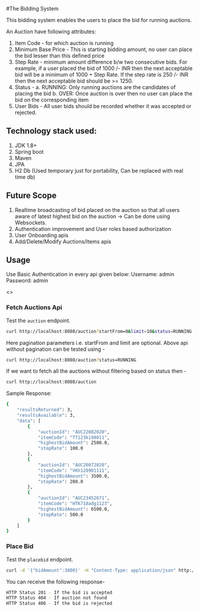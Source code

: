 #The Bidding System

This bidding system enables the users to place the bid for running auctions.

An Auction have following attributes:
1. Item Code - for which auction is running
2. Minimum Base Price - This is starting bidding amount, no user can place the bid lesser than this defined price
3. Step Rate - minimum amount difference b/w two consecutive bids. For example, if a user placed the bid of 1000 /- INR then the next acceptable bid will be a minimum of 1000 + Step Rate. If the step rate is 250 /- INR then the next acceptable bid should be >= 1250.
4. Status -
	a. RUNNING: Only running auctions are the candidates of placing the bid
	b. OVER: Once auction is over then no user can place the bid on the corresponding item
5. User Bids - All user bids should be recorded whether it was accepted or rejected.

## Technology stack used:
1. JDK 1.8+
2. Spring boot
3. Maven
4. JPA
5. H2 Db (Used temporary just for portability, Can be replaced with real time db)

## Future Scope
1. Realtime broadcasting of bid placed on the auction so that all users aware of latest highest bid on the auction -> Can be done using Websockets.
2. Authentication improvement and User roles based authorization
3. User Onboarding apis
4. Add/Delete/Modify Auctions/Items apis

## Usage 
Use Basic Authentication in every api given below:
Username: admin
Password: admin

<<This feature can be improved and we can use JWT token authentication instead of basic authentication.>>

### Fetch Auctions Api
Test the `auction` endpoint.

```sh
curl http://localhost:8080/auction?startFrom=0&limit=10&status=RUNNING
```
Here pagination parameters i.e. startFrom and limit are optional. Above api without pagination can be tested using -
```sh
curl http://localhost:8080/auction?status=RUNNING
```

If we want to fetch all the auctions without filtering based on status then -
```sh
curl http://localhost:8080/auction
```

Sample Response:
```sh
{
    "resultsReturned": 3,
    "resultsAvailable": 3,
    "data": [
        {
            "auctionId": "AUC22082020",
            "itemCode": "TT123ki98011",
            "highestBidAmount": 2500.0,
            "stepRate": 100.0
        },
        {
            "auctionId": "AUC20072020",
            "itemCode": "VKh128901111",
            "highestBidAmount": 3500.0,
            "stepRate": 200.0
        },
        {
            "auctionId": "AUC23452671",
            "itemCode": "HTK718adg1123",
            "highestBidAmount": 6500.0,
            "stepRate": 500.0
        }
    ]
}
```

### Place Bid 

Test the `placebid` endpoint.

```sh
curl -d '{"bidAmount":3800}' -H "Content-Type: application/json" http://localhost:8080/auction/{itemCode}/bid
```
You can receive the following response-
```sh
HTTP Status 201 - If the bid is accepted
HTTP Status 404 - If auction not found
HTTP Status 406 - If the bid is rejected
```